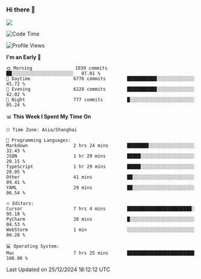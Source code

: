 ### Hi there 👋

<!--
**JJAYCHEN1e/jjaychen1e** is a ✨ _special_ ✨ repository because its `README.md` (this file) appears on your GitHub profile.

Here are some ideas to get you started:

- 🔭 I’m currently working on ...
- 🌱 I’m currently learning ...
- 👯 I’m looking to collaborate on ...
- 🤔 I’m looking for help with ...
- 💬 Ask me about ...
- 📫 How to reach me: ...
- 😄 Pronouns: ...
- ⚡ Fun fact: ...
-->

[![](https://github-readme-stats.vercel.app/api?username=jjaychen1e&show_icons=true)](https://github.com/jjaychen1e/github-readme-stats?count_private=true)

<!--START_SECTION:waka-->
![Code Time](http://img.shields.io/badge/Code%20Time-1%2C680%20hrs%2023%20mins-blue)

![Profile Views](http://img.shields.io/badge/Profile%20Views-1-blue)

**I'm an Early 🐤** 

```text
🌞 Morning                1039 commits        ██░░░░░░░░░░░░░░░░░░░░░░░   07.01 % 
🌆 Daytime                6776 commits        ███████████░░░░░░░░░░░░░░   45.72 % 
🌃 Evening                6228 commits        ███████████░░░░░░░░░░░░░░   42.02 % 
🌙 Night                  777 commits         █░░░░░░░░░░░░░░░░░░░░░░░░   05.24 % 
```


📊 **This Week I Spent My Time On** 

```text
🕑︎ Time Zone: Asia/Shanghai

💬 Programming Languages: 
Markdown                 2 hrs 24 mins       ████████░░░░░░░░░░░░░░░░░   32.43 % 
JSON                     1 hr 29 mins        █████░░░░░░░░░░░░░░░░░░░░   20.15 % 
TypeScript               1 hr 29 mins        █████░░░░░░░░░░░░░░░░░░░░   20.05 % 
Other                    41 mins             ██░░░░░░░░░░░░░░░░░░░░░░░   09.41 % 
YAML                     29 mins             ██░░░░░░░░░░░░░░░░░░░░░░░   06.54 % 

🔥 Editors: 
Cursor                   7 hrs 4 mins        ████████████████████████░   95.18 % 
PyCharm                  20 mins             █░░░░░░░░░░░░░░░░░░░░░░░░   04.53 % 
WebStorm                 1 min               ░░░░░░░░░░░░░░░░░░░░░░░░░   00.28 % 

💻 Operating System: 
Mac                      7 hrs 25 mins       █████████████████████████   100.00 % 
```


 Last Updated on 25/12/2024 18:12:12 UTC
<!--END_SECTION:waka-->
